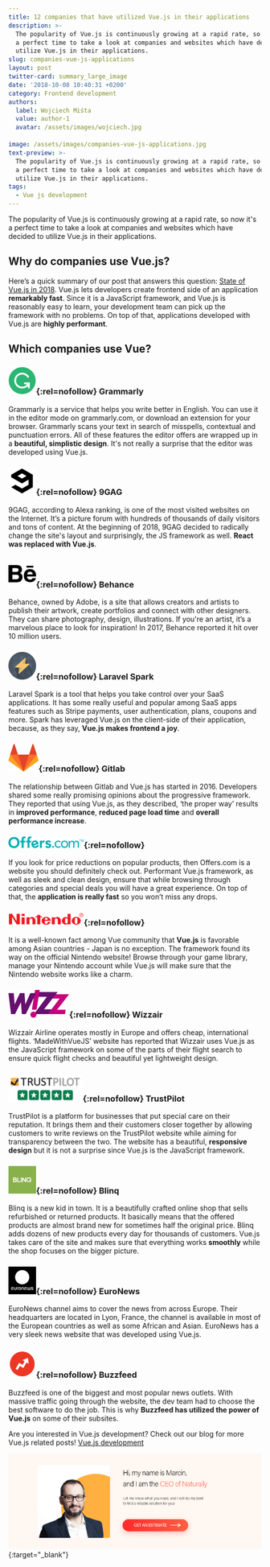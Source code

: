 ```yaml
---
title: 12 companies that have utilized Vue.js in their applications
description: >-
  The popularity of Vue.js is continuously growing at a rapid rate, so now it's
  a perfect time to take a look at companies and websites which have decided to
  utilize Vue.js in their applications.
slug: companies-vue-js-applications
layout: post
twitter-card: summary_large_image
date: '2018-10-08 10:40:31 +0200'
category: Frontend development
authors:
  label: Wojciech Miśta
  value: author-1
  avatar: /assets/images/wojciech.jpg

image: /assets/images/companies-vue-js-applications.jpg
text-preview: >-
  The popularity of Vue.js is continuously growing at a rapid rate, so now it's
  a perfect time to take a look at companies and websites which have decided to
  utilize Vue.js in their applications.
tags:
  - Vue js development
---
```

The popularity of Vue.js is continuously growing at a rapid rate, so now it's a perfect time to take a look at companies and websites which have decided to utilize Vue.js in their applications.

## Why do companies use Vue.js?

Here’s a quick summary of our post that answers this question: [State of Vue.js in 2018](https://naturaily.com/blog/vue-js-2018). Vue.js lets developers create frontend side of an application **remarkably fast**. Since it is a JavaScript framework, and Vue.js is reasonably easy to learn, your development team can pick up the framework with no problems. On top of that, applications developed with Vue.js are **highly performant**.

## Which companies use Vue?

### [![vue-js-grammarly](/assets/images/vue-js-grammarly.png)](https://www.grammarly.com/){:rel=nofollow} Grammarly

Grammarly is a service that helps you write better in English. You can use it in the editor mode on grammarly.com, or download an extension for your browser. Grammarly scans your text in search of misspells, contextual and punctuation errors. All of these features the editor offers are wrapped up in a **beautiful, simplistic design**. It's not really a surprise that the editor was developed using Vue.js.

### [![vue-js-9gag](/assets/images/vue-js-9gag.png)](https://www.9gag.com/){:rel=nofollow} 9GAG

9GAG, according to Alexa ranking, is one of the most visited websites on the Internet. It’s a picture forum with hundreds of thousands of daily visitors and tons of content. At the beginning of 2018, 9GAG decided to radically change the site's layout and surprisingly, the JS framework as well. **React was replaced with Vue.js**.

### [![vue-js-behance](/assets/images/vue-js-behance.png)](https://www.behance.net/){:rel=nofollow} Behance

Behance, owned by Adobe, is a site that allows creators and artists to publish their artwork, create portfolios and connect with other designers. They can share photography, design, illustrations. If you're an artist, it’s a marvelous place to look for inspiration! In 2017, Behance reported it hit over 10 million users.

### [![vue-js-laravel-spark](/assets/images/vue-js-laravel-spark.png)](https://spark.laravel.com/){:rel=nofollow} Laravel Spark

Laravel Spark is a tool that helps you take control over your SaaS applications. It has some really useful and popular among SaaS apps features such as Stripe payments, user authentication, plans, coupons and more. Spark has leveraged Vue.js on the client-side of their application, because, as they say, **Vue.js makes frontend a joy**.

### [![vue-js-gitlab](/assets/images/vue-js-gitlab.png)](https://gitlab.com/){:rel=nofollow} Gitlab

The relationship between Gitlab and Vue.js has started in 2016. Developers shared some really promising opinions about the progressive framework. They reported that using Vue.js, as they described, ‘the proper way’ results in **improved performance**, **reduced page load time** and **overall performance increase**.

### [![vue-js-offers](/assets/images/vue-js-offers.png)](https://offers.com/){:rel=nofollow}

If you look for price reductions on popular products, then Offers.com is a website you should definitely check out. Performant Vue.js framework, as well as sleek and clean design, ensure that while browsing through categories and special deals you will have a great experience. On top of that, the **application is really fast** so you won’t miss any drops.

### [![vue-js-nintendo](/assets/images/vue-js-nintendo.png)](https://nintendo.com/){:rel=nofollow}

It is a well-known fact among Vue community that **Vue.js** is favorable among Asian countries - Japan is no exception. The framework found its way on the official Nintendo website! Browse through your game library, manage your Nintendo account while Vue.js will make sure that the Nintendo website works like a charm.

### [![vue-js-wizzair](/assets/images/vue-js-wizz.png)](https://wizzair.com/){:rel=nofollow} Wizzair

Wizzair Airline operates mostly in Europe and offers cheap, international flights. ‘MadeWithVueJS’ website has reported that Wizzair uses Vue.js as the JavaScript framework on some of the parts of their flight search to ensure quick flight checks and beautiful yet lightweight design.

### [![vue-js-trustpilot](/assets/images/vue-js-trustpilot.png)](https://trustpilot.com/){:rel=nofollow} TrustPilot

TrustPilot is a platform for businesses that put special care on their reputation. It brings them and their customers closer together by allowing customers to write reviews on the TrustPilot website while aiming for transparency between the two. The website has a beautiful, **responsive design** but it is not a surprise since Vue.js is the JavaScript framework.

### [![vue-js-blinq](/assets/images/vue-js-blinq.jpg)](https://www.blinq.com/){:rel=nofollow} Blinq

Blinq is a new kid in town. It is a beautifully crafted online shop that sells refurbished or returned products. It basically means that the offered products are almost brand new for sometimes half the original price. Blinq adds dozens of new products every day for thousands of customers. Vue.js takes care of the site and makes sure that everything works **smoothly** while the shop focuses on the bigger picture.

### [![vue-js-euronews](/assets/images/vue-js-euronews.png)](https://www.euronews.com/){:rel=nofollow} EuroNews

EuroNews channel aims to cover the news from across Europe. Their headquarters are located in Lyon, France, the channel is available in most of the European countries as well as some African and Asian. EuroNews has a very sleek news website that was developed using Vue.js.

### [![vue-js-buzzfeed](/assets/images/vue-js-buzzfeed.png)](https://www.buzzfeed.com/){:rel=nofollow} Buzzfeed

Buzzfeed is one of the biggest and most popular news outlets. With massive traffic going through the website, the dev team had to choose the best software to do the job. This is why **Buzzfeed has utilized the power of Vue.js** on some of their subsites.

Are you interested in Vue.js development? Check out our blog for more Vue.js related posts! [Vue.js development](https://naturaily.com/blog/tags/vue-js-development/)

[![Get an estimate](/assets/images/get-an-estimate.png)](https://naturaily.com/get-an-estimate){:target="_blank"}
